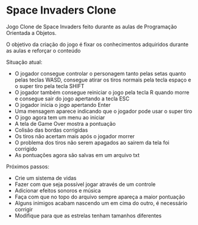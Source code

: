 # Space Invaders Clone
Jogo Clone de Space Invaders feito durante as aulas de Programação Orientada a Objetos.

O objetivo da criação do jogo é fixar os conhecimentos adquiridos durante as aulas e reforçar o conteúdo


Situação atual:
- O jogador consegue controlar o personagem tanto pelas setas quanto pelas teclas WASD, consegue atirar os tiros normais pela tecla espaço e o super tiro pela tecla SHIFT
- O jogador também consegue reiniciar o jogo pela tecla R quando morre e consegue sair do jogo apertando a tecla ESC
- O jogador inicia o jogo apertando Enter
- Uma mensagem aparece indicando que o jogador pode usar o super tiro
- O jogo agora tem um menu ao iniciar
- A tela de Game Over mostra a pontuação
- Colisão das bordas corrigidas
- Os tiros não acertam mais após o jogador morrer
- O problema dos tiros não serem apagados ao sairem da tela foi corrigido
- As pontuações agora são salvas em um arquivo txt

Próximos passos:
- Crie um sistema de vidas
- Fazer com que seja possível jogar através de um controle
- Adicionar efeitos sonoros e música
- Faça com que no topo do arquivo sempre apareça a maior pontuação
- Alguns inimigos acabam nascendo um em cima do outro, é necessário corrigir
- Modifique para que as estrelas tenham tamanhos diferentes



